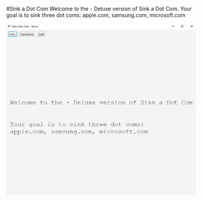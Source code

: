 #Sink a Dot Com
Welcome to the - Deluxe version of Sink a Dot Com.
Your goal is to sink three dot coms: apple.com, samsung.com, microsoft.com



![alt-text](https://github.com/vladpop20/Game_SinkDotCom/blob/main/Game_SinkDotCom.gif)
